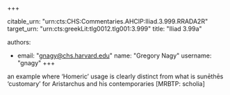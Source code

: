 +++


citable_urn: "urn:cts:CHS:Commentaries.AHCIP:Iliad.3.999.RRADA2R"
target_urn: "urn:cts:greekLit:tlg0012.tlg001:3.999"
title: "Iliad 3.99a"

authors:
- email: "gnagy@chs.harvard.edu"
  name: "Gregory Nagy"
  username: "gnagy"
+++

<p>an example where ‘Homeric’ usage is clearly distinct from what is sunēthēs ‘customary’ for Aristarchus and his contemporaries [MRBTP: scholia]</p>
